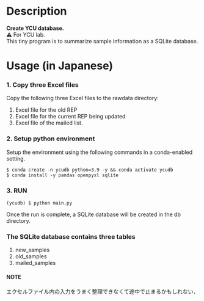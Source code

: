 
# Description
**Create YCU database.**  
:warning: For YCU lab.  
This tiny program is to summarize sample information as a SQLite database.


# Usage (in Japanese)
### 1. Copy three Excel files  
Copy the following three Excel files to the rawdata directory:
1. Excel file for the old REP
2. Excel file for the current REP being updated
3. Excel file of the mailed list.

### 2. Setup python environment 
Setup the environment using the following commands in a conda-enabled setting.
```Shell
$ conda create -n ycudb python=3.9 -y && conda activate ycudb
$ conda install -y pandas openpyxl sqlite
```

### 3. RUN
```Shell
(ycudb) $ python main.py
```
Once the run is complete, a SQLite database will be created in the db directory.

### The SQLite database contains three tables
1. new_samples
2. old_samples
3. mailed_samples

#### NOTE
エクセルファイル内の入力をうまく整理できなくて途中で止まるかもしれない．
